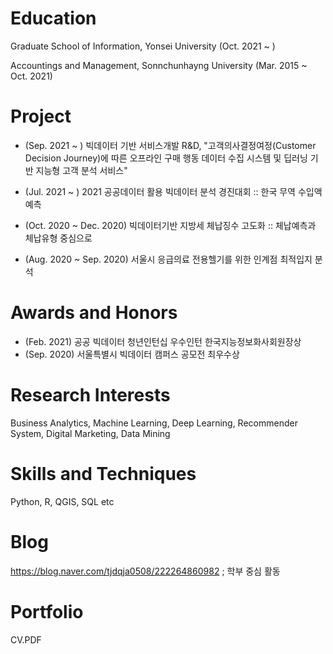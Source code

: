 # Education
Graduate School of Information, Yonsei University (Oct. 2021 ~ )

Accountings and Management, Sonnchunhayng University (Mar. 2015 ~ Oct. 2021)


# Project
- (Sep. 2021 ~ ) 빅데이터 기반 서비스개발 R&D, "고객의사결정여정(Customer Decision Journey)에 따른 오프라인 구매 행동 데이터 수집 시스템 및 딥러닝 기반 지능형 고객 분석 서비스"

- (Jul. 2021 ~ ) 2021 공공데이터 활용 빅데이터 분석 경진대회 :: 한국 무역 수입액 예측

- (Oct. 2020 ~ Dec. 2020) 빅데이터기반 지방세 체납징수 고도화 :: 체납예측과 체납유형 중심으로 

- (Aug. 2020 ~ Sep. 2020) 서울시 응급의료 전용헬기를 위한 인계점 최적입지 분석

# Awards and Honors
- (Feb. 2021) 공공 빅데이터 청년인턴십 우수인턴 한국지능정보화사회원장상
- (Sep. 2020) 서울특별시 빅데이터 캠퍼스 공모전 최우수상 

# Research Interests
Business Analytics, Machine Learning, Deep Learning, Recommender System, Digital Marketing, Data Mining

# Skills and Techniques
Python, R, QGIS, SQL etc

# Blog
https://blog.naver.com/tjdqja0508/222264860982 ; 학부 중심 활동

# Portfolio
CV.PDF






<!---
sbkim508/sbkim508 is a ✨ special ✨ repository because its `README.md` (this file) appears on your GitHub profile.
You can click the Preview link to take a look at your changes.
--->
